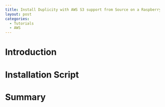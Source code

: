 ```yaml
---
title: Install Duplicity with AWS S3 support from Source on a Raspberry Pi
layout: post
categories:
  - Tutorials
  - AWS
---
```


# Introduction

# Installation Script

# Summary